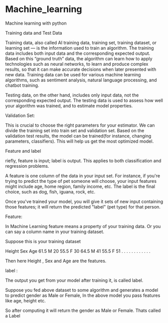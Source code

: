 # Machine_learning
Machine learning with python


Training data and Test Data


Training data, also called AI training data, training set, training dataset, or learning set — is the information used to train an algorithm. The training data includes both input data and the corresponding expected output. Based on this “ground truth” data, the algorithm can learn how to apply technologies such as neural networks, to learn and produce complex results, so that it can make accurate decisions when later presented with new data. Training data can be used for various machine learning algorithms, such as sentiment analysis, natural language processing, and chatbot training.

Testing data, on the other hand, includes only input data, not the corresponding expected output. The testing data is used to assess how well your algorithm was trained, and to estimate model properties.


Validation Set: 

This is crucial to choose the right parameters for your estimator. We can divide the training set into train set and validation set. Based on the validation test results, the model can be trained(for instance, changing parameters, classifiers). This will help us get the most optimized model.


Feature and label


riefly, feature is input; label is output. This applies to both classification and regression problems.

A feature is one column of the data in your input set. For instance, if you're trying to predict the type of pet someone will choose, your input features might include age, home region, family income, etc. The label is the final choice, such as dog, fish, iguana, rock, etc.

Once you've trained your model, you will give it sets of new input containing those features; it will return the predicted "label" (pet type) for that person.




Feature:

In Machine Learning feature means a property of your training data. Or you can say a column name in your training dataset.

Suppose this is your training dataset

Height   Sex   Age
 61.5     M     20
 55.5     F     30
 64.5     M     41
 55.5     F     51
 .     .     .
 .     .     .
 .     .     .
 .     .     .

Then here Height , Sex and Age are the features.

label :

The output you get from your model after training it, is called label.

Suppose you fed above dataset to some algorithm and generates a model to predict gender as Male or Female, In the above model you pass features like age, height etc.

So after computing it will return the gender as Male or Female. Thats called a Label
